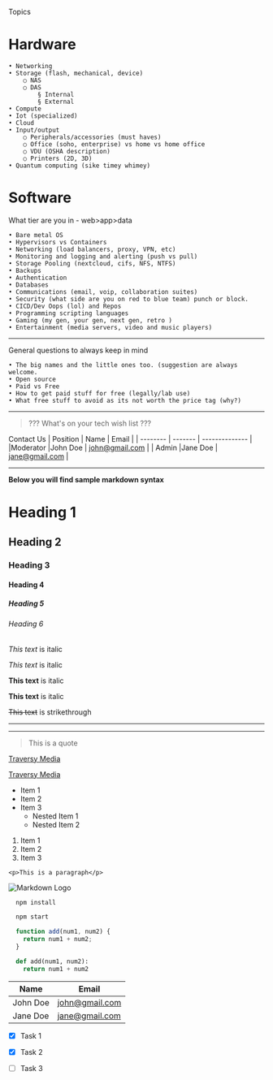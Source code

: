 Topics
# Hardware
	• Networking
	• Storage (flash, mechanical, device) 
		○ NAS
		○ DAS
			§ Internal
			§ External 
	• Compute
	• Iot (specialized)
	• Cloud
	• Input/output 
		○ Peripherals/accessories (must haves)
		○ Office (soho, enterprise) vs home vs home office 
		○ VDU (OSHA description)
		○ Printers (2D, 3D)
	• Quantum computing (sike timey whimey) 
	

# Software
What tier are you in - web>app>data

	• Bare metal OS 
	• Hypervisors vs Containers
	• Networking (load balancers, proxy, VPN, etc) 
	• Monitoring and logging and alerting (push vs pull) 
	• Storage Pooling (nextcloud, cifs, NFS, NTFS) 
	• Backups
	• Authentication 
	• Databases 
	• Communications (email, voip, collaboration suites) 
	• Security (what side are you on red to blue team) punch or block. 
	• CICD/Dev Oops (lol) and Repos 
	• Programming scripting languages
	• Gaming (my gen, your gen, next gen, retro ) 
	• Entertainment (media servers, video and music players) 
	
---
General questions to always keep in mind

	• The big names and the little ones too. (suggestion are always welcome.
	• Open source
	• Paid vs Free
	• How to get paid stuff for free (legally/lab use)
	• What free stuff to avoid as its not worth the price tag (why?)

---
>??? What's on your tech wish list ???


Contact Us
| Position | Name    | Email          |
| -------- | ------- | -------------- |
|Moderator |John Doe | john@gmail.com |
| Admin    |Jane Doe | jane@gmail.com |
___
**Below you will find sample markdown syntax** 

<!-- Headings -->
# Heading 1
## Heading 2
### Heading 3
#### Heading 4
##### Heading 5
###### Heading 6

<!-- Italics -->
*This text* is italic

_This text_ is italic

<!-- Strong -->
**This text** is italic

__This text__ is italic

<!-- Strikethrough -->
~~This text~~ is strikethrough

<!-- Horizontal Rule -->

---
___

<!-- Blockquote -->
> This is a quote

<!-- Links -->
[Traversy Media](http://www.traversymedia.com)

[Traversy Media](http://www.traversymedia.com "Traversy Media")

<!-- UL -->
* Item 1
* Item 2
* Item 3
  * Nested Item 1
  * Nested Item 2

<!-- OL -->
1. Item 1
1. Item 2
1. Item 3

<!-- Inline Code Block -->
`<p>This is a paragraph</p>`

<!-- Images -->
![Markdown Logo](https://markdown-here.com/img/icon256.png)

<!-- Github Markdown -->

<!-- Code Blocks -->
```bash
  npm install

  npm start
```

```javascript
  function add(num1, num2) {
    return num1 + num2;
  }
```

```python
  def add(num1, num2):
    return num1 + num2
```

<!-- Tables -->
| Name     | Email          |
| -------- | -------------- |
| John Doe | john@gmail.com |
| Jane Doe | jane@gmail.com |

<!-- Task List -->
* [x] Task 1
* [x] Task 2
* [ ] Task 3

